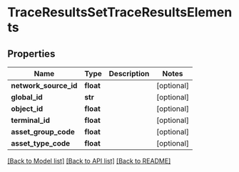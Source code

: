 # TraceResultsSetTraceResultsElements

## Properties
Name | Type | Description | Notes
------------ | ------------- | ------------- | -------------
**network_source_id** | **float** |  | [optional] 
**global_id** | **str** |  | [optional] 
**object_id** | **float** |  | [optional] 
**terminal_id** | **float** |  | [optional] 
**asset_group_code** | **float** |  | [optional] 
**asset_type_code** | **float** |  | [optional] 

[[Back to Model list]](../README.md#documentation-for-models) [[Back to API list]](../README.md#documentation-for-api-endpoints) [[Back to README]](../README.md)

